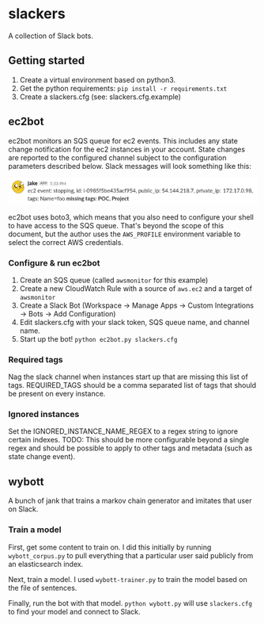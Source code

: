 # slackers
A collection of Slack bots.

## Getting started
1. Create a virtual environment based on python3.
2. Get the python requirements: `pip install -r requirements.txt`
3. Create a slackers.cfg (see: slackers.cfg.example)

## ec2bot
ec2bot monitors an SQS queue for ec2 events. This includes any state change notification for the ec2 instances in your account. State changes are reported to the configured channel subject to the configuration parameters described below. Slack messages will look something like this:

![Image of jakebot](jakemsg.png)

ec2bot uses boto3, which means that you also need to configure your shell to have access to the SQS queue. That's beyond the scope of this document, but the author uses the `AWS_PROFILE` environment variable to select the correct AWS credentials.

### Configure & run ec2bot
1. Create an SQS queue (called `awsmonitor` for this example)
2. Create a new CloudWatch Rule with a source of `aws.ec2` and a target of `awsmonitor`
3. Create a Slack Bot (Workspace -> Manage Apps -> Custom Integrations -> Bots -> Add Configuration)
4. Edit slackers.cfg with your slack token, SQS queue name, and channel name.
5. Start up the bot! `python ec2bot.py slackers.cfg`

### Required tags
Nag the slack channel when instances start up that are missing this list of tags. REQUIRED_TAGS should be a comma separated list of tags that should be present on every instance.

### Ignored instances
Set the IGNORED_INSTANCE_NAME_REGEX to a regex string to ignore certain indexes.
TODO: This should be more configurable beyond a single regex and should be possible to apply to other tags and metadata (such as state change event).

## wybott
A bunch of jank that trains a markov chain generator and imitates that user on Slack.

### Train a model
First, get some content to train on. I did this initially by running `wybott_corpus.py` to pull everything that a particular user said publicly from an elasticsearch index.

Next, train a model. I used `wybott-trainer.py` to train the model based on the file of sentences.

Finally, run the bot with that model. `python wybott.py` will use `slackers.cfg` to find your model and connect to Slack.

